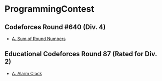 # ProgrammingContest

## Codeforces Round #640 (Div. 4)
* [A. Sum of Round Numbers](https://github.com/csderek/ProgrammingContest/tree/master/Sum%20of%20Round%20Numbers)

## Educational Codeforces Round 87 (Rated for Div. 2)
* [A. Alarm Clock](https://github.com/csderek/ProgrammingContest/tree/master/Alarm%20Clock)
